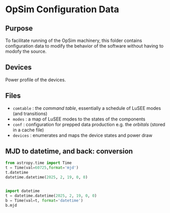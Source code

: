 # OpSim Configuration Data

## Purpose

To facilitate running of the OpSim machinery, this folder contains configuration
data to modify the behavior of the software without having to modofy the source.

## Devices

Power profile of the devices.

## Files

* `comtable` : the _command table_, essentially a schedule of LuSEE modes (and transitions)
* `modes` : a map of LuSEE modes to the states of the components
* `conf` : configuration for prepped data production e.g. the _orbitals_ (stored in a cache file)
* `devices` : enumerates and maps the device states and power draw


## MJD to datetime, and back: conversion

```python
from astropy.time import Time
t = Time(val=60725,format='mjd')
t.datetime
datetime.datetime(2025, 2, 19, 0, 0)


import datetime
t = datetime.datetime(2025, 2, 19, 0, 0)
b = Time(val=t, format='datetime')
b.mjd
```

